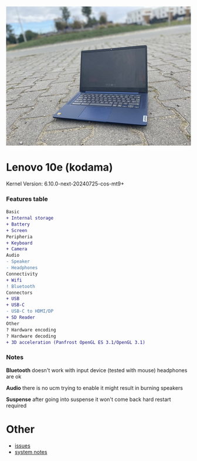 ![homestar](./assets/magneton.jpg)

# Lenovo 10e (kodama)

Kernel Version: 6.10.0-next-20240725-cos-mt9+

### Features table
```diff
Basic
+ Internal storage
+ Battery
+ Screen
Peripheria
+ Keyboard
+ Camera
Audio
- Speaker
- Headphones
Connectivity
+ Wifi
! Bluetooth
Connectors
+ USB
+ USB-C
- USB-C to HDMI/DP
+ SD Reader
Other
? Hardware encoding
? Hardware decoding
+ 3D acceleration (Panfrost OpenGL ES 3.1/OpenGL 3.1)
```

### Notes

**Bluetooth**
doesn't work with input device (tested with mouse)
headphones are ok

**Audio**
there is no ucm
trying to enable it might result in burning speakers

**Suspense**
after going into suspense it won't come back
hard restart required

# Other

- [issues](https://github.com/hexdump0815/imagebuilder/issues/228)
- [system notes](https://github.com/hexdump0815/imagebuilder/blob/main/systems/chromebook_corsola/readme.md)